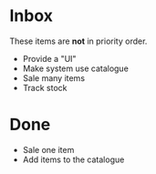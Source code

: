# Inbox

These items are __not__ in priority order.

- Provide a "UI"
- Make system use catalogue
- Sale many items
- Track stock
  
# Done
- Sale one item
- Add items to the catalogue
